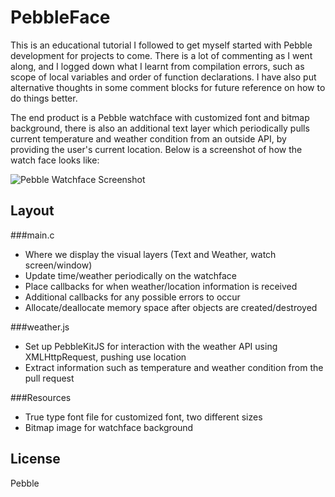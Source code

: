# PebbleFace

This is an educational tutorial I followed to get myself started with Pebble development for projects to come.
There is a lot of commenting as I went along, and I logged down what I learnt from compilation errors, such as scope of local variables and order of function declarations. I have also put alternative thoughts in some comment blocks for future reference on how to do things better.

The end product is a Pebble watchface with customized font and bitmap background, there is also an additional text layer which periodically pulls current temperature and weather condition from an outside API, by providing the user's current location. Below is a screenshot of how the watch face looks like:

![Pebble Watchface Screenshot](https://cloud.githubusercontent.com/assets/5943807/7824646/6d105d04-03b9-11e5-8151-f700912e9378.png)

Layout
---------
###main.c

* Where we display the visual layers (Text and Weather, watch screen/window)
* Update time/weather periodically on the watchface
* Place callbacks for when weather/location information is received
* Additional callbacks for any possible errors to occur
* Allocate/deallocate memory space after objects are created/destroyed

###weather.js

* Set up PebbleKitJS for interaction with the weather API using XMLHttpRequest, pushing use location
* Extract information such as temperature and weather condition from the pull request

###Resources

* True type font file for customized font, two different sizes
* Bitmap image for watchface background

License
-------
Pebble 
